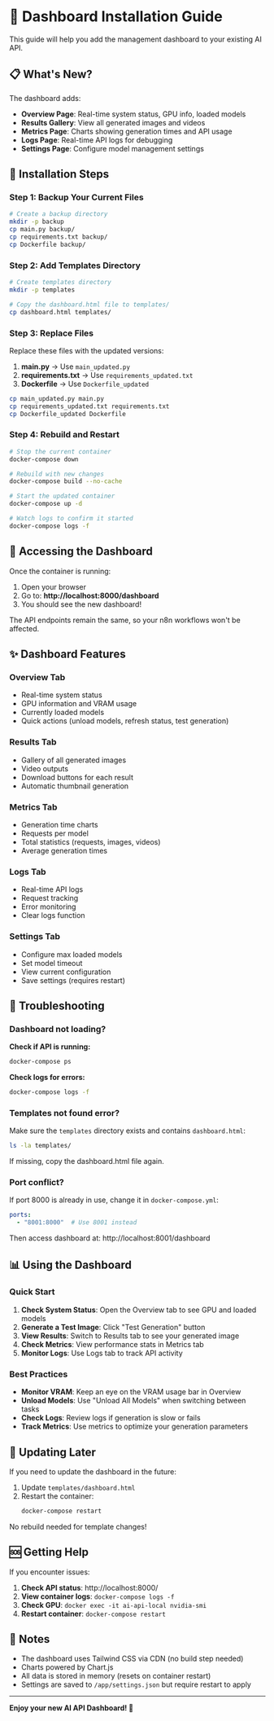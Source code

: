 # 🎨 Dashboard Installation Guide

This guide will help you add the management dashboard to your existing AI API.

## 📋 What's New?

The dashboard adds:
- **Overview Page**: Real-time system status, GPU info, loaded models
- **Results Gallery**: View all generated images and videos
- **Metrics Page**: Charts showing generation times and API usage
- **Logs Page**: Real-time API logs for debugging
- **Settings Page**: Configure model management settings

## 🚀 Installation Steps

### Step 1: Backup Your Current Files

```bash
# Create a backup directory
mkdir -p backup
cp main.py backup/
cp requirements.txt backup/
cp Dockerfile backup/
```

### Step 2: Add Templates Directory

```bash
# Create templates directory
mkdir -p templates

# Copy the dashboard.html file to templates/
cp dashboard.html templates/
```

### Step 3: Replace Files

Replace these files with the updated versions:

1. **main.py** → Use `main_updated.py`
2. **requirements.txt** → Use `requirements_updated.txt`
3. **Dockerfile** → Use `Dockerfile_updated`

```bash
cp main_updated.py main.py
cp requirements_updated.txt requirements.txt
cp Dockerfile_updated Dockerfile
```

### Step 4: Rebuild and Restart

```bash
# Stop the current container
docker-compose down

# Rebuild with new changes
docker-compose build --no-cache

# Start the updated container
docker-compose up -d

# Watch logs to confirm it started
docker-compose logs -f
```

## 🎯 Accessing the Dashboard

Once the container is running:

1. Open your browser
2. Go to: **http://localhost:8000/dashboard**
3. You should see the new dashboard!

The API endpoints remain the same, so your n8n workflows won't be affected.

## ✨ Dashboard Features

### Overview Tab
- Real-time system status
- GPU information and VRAM usage
- Currently loaded models
- Quick actions (unload models, refresh status, test generation)

### Results Tab
- Gallery of all generated images
- Video outputs
- Download buttons for each result
- Automatic thumbnail generation

### Metrics Tab
- Generation time charts
- Requests per model
- Total statistics (requests, images, videos)
- Average generation times

### Logs Tab
- Real-time API logs
- Request tracking
- Error monitoring
- Clear logs function

### Settings Tab
- Configure max loaded models
- Set model timeout
- View current configuration
- Save settings (requires restart)

## 🔧 Troubleshooting

### Dashboard not loading?

**Check if API is running:**
```bash
docker-compose ps
```

**Check logs for errors:**
```bash
docker-compose logs -f
```

### Templates not found error?

Make sure the `templates` directory exists and contains `dashboard.html`:
```bash
ls -la templates/
```

If missing, copy the dashboard.html file again.

### Port conflict?

If port 8000 is already in use, change it in `docker-compose.yml`:
```yaml
ports:
  - "8001:8000"  # Use 8001 instead
```

Then access dashboard at: http://localhost:8001/dashboard

## 📊 Using the Dashboard

### Quick Start

1. **Check System Status**: Open the Overview tab to see GPU and loaded models
2. **Generate a Test Image**: Click "Test Generation" button
3. **View Results**: Switch to Results tab to see your generated image
4. **Check Metrics**: View performance stats in Metrics tab
5. **Monitor Logs**: Use Logs tab to track API activity

### Best Practices

- **Monitor VRAM**: Keep an eye on the VRAM usage bar in Overview
- **Unload Models**: Use "Unload All Models" when switching between tasks
- **Check Logs**: Review logs if generation is slow or fails
- **Track Metrics**: Use metrics to optimize your generation parameters

## 🔄 Updating Later

If you need to update the dashboard in the future:

1. Update `templates/dashboard.html`
2. Restart the container:
   ```bash
   docker-compose restart
   ```

No rebuild needed for template changes!

## 🆘 Getting Help

If you encounter issues:

1. **Check API status**: http://localhost:8000/
2. **View container logs**: `docker-compose logs -f`
3. **Check GPU**: `docker exec -it ai-api-local nvidia-smi`
4. **Restart container**: `docker-compose restart`

## 📝 Notes

- The dashboard uses Tailwind CSS via CDN (no build step needed)
- Charts powered by Chart.js
- All data is stored in memory (resets on container restart)
- Settings are saved to `/app/settings.json` but require restart to apply

---

**Enjoy your new AI API Dashboard! 🎉**
